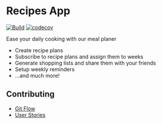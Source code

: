# Recipes App

[![Build](https://github.com/mobileappdevhm20/team-project-team_5/workflows/Build/badge.svg)](https://github.com/mobileappdevhm20/team-project-team_5/actions)
[![codecov](https://codecov.io/gh/mobileappdevhm20/team-project-team_5/branch/master/graph/badge.svg)](https://codecov.io/gh/mobileappdevhm20/team-project-team_5)

Ease your daily cooking with our meal planer
* Create recipe plans
* Subscribe to recipe plans and assign them to weeks
* Generate shopping lists and share them with your friends
* Setup weekly reminders
* ...and much more!

## Contributing

* [Git Flow](https://www.atlassian.com/git/tutorials/comparing-workflows/gitflow-workflow)
* [User Stories](https://www.agilealliance.org/glossary/user-story-template/)
